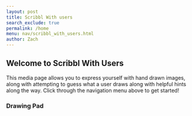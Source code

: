 ```yaml
---
layout: post 
title: Scribbl With users
search_exclude: true
permalink: /home
menu: nav/scribbl_with_users.html
author: Zach
---
```


## Welcome to Scribbl With Users

This media page allows you to express yourself with hand drawn images, along with attempting to guess what a user draws along with helpful hints along the way. Click through the navigation menu above to get started!

### Drawing Pad

<script>
const canvas = document.createElement('canvas');
canvas.width = 500;
canvas.height = 400;
document.body.appendChild(canvas);

const ctx = canvas.getContext('2d');

const colors = ['red', 'orange', 'yellow', 'green', 'blue', 'purple', 'pink', 'gray', 'brown', 'black'];
let currentColor = 'black';  
let isDrawing = false;
let lastX = 0;
let lastY = 0;
let drawingHistory = [];


ctx.lineWidth = 5;
ctx.lineCap = 'round';
ctx.strokeStyle = currentColor;


colors.forEach(color => {
  const button = document.createElement('button');
  button.style.backgroundColor = color;
  button.addEventListener('click', () => changeColor(color));
  document.body.appendChild(button);
});

const undoButton = document.createElement('button');
undoButton.textContent = 'Undo Last Action';
undoButton.addEventListener('click', undo);
document.body.appendChild(undoButton);


const clearButton = document.createElement('button');
clearButton.textContent = 'Clear All';
clearButton.addEventListener('click', clearCanvas);
document.body.appendChild(clearButton);


const eraserButton = document.createElement('button');
eraserButton.textContent = 'Toggle Eraser';
eraserButton.addEventListener('click', toggleEraser);
document.body.appendChild(eraserButton);


canvas.addEventListener('mousedown', (e) => {
  isDrawing = true;
  [lastX, lastY] = [e.offsetX, e.offsetY];
});


canvas.addEventListener('mousemove', (e) => {
  if (!isDrawing) return;
  ctx.beginPath();
  ctx.moveTo(lastX, lastY);
  ctx.lineTo(e.offsetX, e.offsetY);
  ctx.stroke();
  [lastX, lastY] = [e.offsetX, e.offsetY];
});


canvas.addEventListener('mouseup', () => {
  if (isDrawing) {
    isDrawing = false;
    saveDrawingState();
  }
});

canvas.addEventListener('mouseout', () => {
  if (isDrawing) {
    isDrawing = false;
    saveDrawingState();
  }
});


function changeColor(color) {
  currentColor = color;
  ctx.strokeStyle = color;
}


let isEraser = false;
function toggleEraser() {
  isEraser = !isEraser;
  ctx.strokeStyle = isEraser ? 'white' : currentColor;
}


function saveDrawingState() {
  drawingHistory.push(canvas.toDataURL());
}


function undo() {
  if (drawingHistory.length === 0) return;
  drawingHistory.pop();
  const lastState = drawingHistory[drawingHistory.length - 1];
  const img = new Image();
  img.src = lastState;
  img.onload = () => ctx.clearRect(0, 0, canvas.width, canvas.height);
  img.onload = () => ctx.drawImage(img, 0, 0);
}


function clearCanvas() {
  ctx.clearRect(0, 0, canvas.width, canvas.height);
  drawingHistory = [];  
} 
</script>
